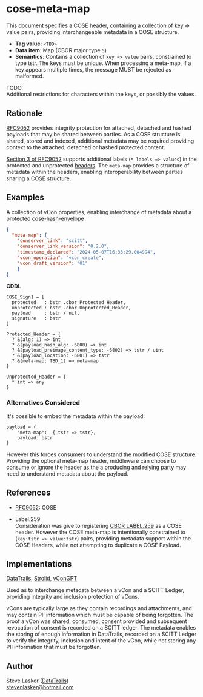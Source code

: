 # cose-meta-map

This document specifies a COSE header, containing a collection of key => value pairs, providing interchangeable metadata in a COSE structure.

- **Tag value**: `<TBD>`
- **Data item**: Map (CBOR major type `5`)
- **Semantics**: Contains a collection of `key => value` pairs, constrained to type tstr.
The keys must be unique.
When processing a meta-map, if a key appears multiple times, the message MUST be rejected as malformed.

TODO:  
Additional restrictions for characters within the keys, or possibly the values.

## Rationale

[RFC9052](https://datatracker.ietf.org/doc/rfc9052/) provides integrity protection for attached, detached and hashed payloads that may be shared between parties.
As a COSE structure is shared, stored and indexed, additional metadata may be required providing context to the attached, detached or hashed protected content.

[Section 3 of RFC9052](https://www.rfc-editor.org/rfc/rfc9052.html#name-header-parameters) supports additional labels (`* labels => values`) in the protected and unprotected [headers](https://www.rfc-editor.org/rfc/rfc9052#header-parameters).
The `meta-map` provides a structure of metadata within the headers, enabling interoperability between parties sharing a COSE structure.

## Examples

A collection of vCon properties, enabling interchange of metadata about a protected [cose-hash-envelope](https://datatracker.ietf.org/doc/draft-ietf-cose-hash-envelope/)

~~~json
{
  "meta-map": {
    "conserver_link": "scitt",
    "conserver_link_version": "0.2.0",
    "timestamp_declared": "2024-05-07T16:33:29.004994",
    "vcon_operation": "vcon_create",
    "vcon_draft_version": "01"
    }
}
~~~

**CDDL**

~~~cddl
COSE_Sign1 = [
  protected   : bstr .cbor Protected_Header,
  unprotected : bstr .cbor Unprotected_Header,
  payload     : bstr / nil,
  signature   : bstr
]

Protected_Header = {
  ? &(alg: 1) => int
  ? &(payload_hash_alg: -6800) => int
  ? &(payload_preimage_content_type: -6802) => tstr / uint
  ? &(payload_location: -6801) => tstr
  ? &(meta-map: TBD_1) => meta-map
}

Unprotected_Header = {
  * int => any
}
~~~

### Alternatives Considered

It's possible to embed the metadata within the payload:

```cddl
payload = {
    "meta-map":  { tstr => tstr},
    payload: bstr
}
```

However this forces consumers to understand the modified COSE structure.
Providing the optional meta-map header, middleware can choose to consume or ignore the header as the a producing and relying party may need to understand metadata about the payload.

## References

- [RFC9052](https://datatracker.ietf.org/doc/rfc9052/): COSE

- Label.259  
Consideration was give to registering [CBOR LABEL.259](https://github.com/shanewholloway/js-cbor-codec/blob/master/docs/CBOR-259-spec--explicit-maps.md) as a COSE header.
However the COSE meta-map is intentionally constrained to (`key:tstr => value:tstr`) pairs, providing metadata support within the COSE Headers, while not attempting to duplicate a COSE Payload.

## Implementations

[DataTrails](https://www.datatrails.ai/), [Strolid](https://strolid.com/), [vConGPT](https://vcongpt.com/)

Used as to interchange metadata between a vCon and a SCITT Ledger, providing integrity and inclusion protection of vCons.

vCons are typically large as they contain recordings and attachments, and may contain PII information which must be capable of being forgotten.
The proof a vCon was shared, consumed, consent provided and subsequent revocation of consent is recorded on a SCITT ledger.
The metadata enables the storing of enough information in DataTrails, recorded on a SCITT Ledger to verify the integrity, inclusion and intent of the vCon, while not storing any PII information that must be forgotten.

## Author

Steve Lasker ([DataTrails](https://www.datatrails.ai/))  
stevenlasker@hotmail.com
